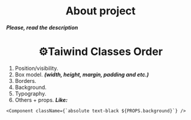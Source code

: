 <h1 align="center">About project</h1> 

***Please, read the description***

<h1 align="center">⚙️Taiwind Classes Order</h1>

1. Position/visibility.
2. Box model. ***(width, height, margin, padding and etc.)***
3. Borders.
4. Background.
5. Typography.
6. Others + props. ***Like:***
```tsx
<Component className={`absolute text-black ${PROPS.background}`} />
```